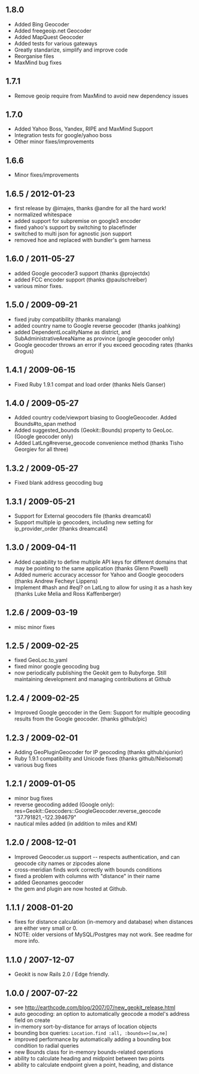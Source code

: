 ## 1.8.0

* Added Bing Geocoder
* Added freegeoip.net Geocoder
* Added MapQuest Geocoder
* Added tests for various gateways
* Greatly standarize, simplify and improve code
* Reorganise files
* MaxMind bug fixes

## 1.7.1

* Remove geoip require from MaxMind to avoid new dependency issues

## 1.7.0

* Added Yahoo Boss, Yandex, RIPE and MaxMind Support
* Integration tests for google/yahoo boss
* Other minor fixes/improvements

## 1.6.6

* Minor fixes/improvements

## 1.6.5 / 2012-01-23

* first release by @imajes, thanks @andre for all the hard work!
* normalized whitespace
* added support for subpremise on google3 encoder
* fixed yahoo's support by switching to placefinder
* switched to multi json for agnostic json support
* removed hoe and replaced with bundler's gem harness

## 1.6.0 / 2011-05-27

* added Google geocoder3 support (thanks @projectdx)
* added FCC encoder support (thanks @paulschreiber)
* various minor fixes.

## 1.5.0 / 2009-09-21

* fixed jruby compatibility (thanks manalang)
* added country name to Google reverse geocoder (thanks joahking)
* added  DependentLocalityName as district, and SubAdministrativeAreaName as province (google geocoder only)
* Google geocoder throws an error if you exceed geocoding rates (thanks drogus)

## 1.4.1 / 2009-06-15

* Fixed Ruby 1.9.1 compat and load order (thanks Niels Ganser)

## 1.4.0 / 2009-05-27

* Added country code/viewport biasing to GoogleGeocoder. Added Bounds#to_span method
* Added suggested_bounds (Geokit::Bounds) property to GeoLoc. (Google geocoder only)
* Added LatLng#reverse_geocode convenience method (thanks Tisho Georgiev for all three)

## 1.3.2 / 2009-05-27

* Fixed blank address geocoding bug

## 1.3.1 / 2009-05-21

* Support for External geocoders file (thanks dreamcat4)
* Support multiple ip geocoders, including new setting for ip_provider_order (thanks dreamcat4)

## 1.3.0 / 2009-04-11

* Added capability to define multiple API keys for different domains that may be pointing to the same application (thanks Glenn Powell)
* Added numeric accuracy accessor for Yahoo and Google geocoders (thanks Andrew Fecheyr Lippens)
* Implement #hash and #eql? on LatLng to allow for using it as a hash key (thanks Luke Melia and Ross Kaffenberger)

## 1.2.6 / 2009-03-19

* misc minor fixes

## 1.2.5 / 2009-02-25

* fixed GeoLoc.to_yaml
* fixed minor google geocoding bug
* now periodically publishing the Geokit gem to Rubyforge. Still maintaining development and managing contributions at Github

## 1.2.4 / 2009-02-25

* Improved Google geocoder in the Gem: Support for multiple geocoding results from the Google geocoder. (thanks github/pic)

## 1.2.3 / 2009-02-01

* Adding GeoPluginGeocoder for IP geocoding (thanks github/xjunior)
* Ruby 1.9.1 compatibility and Unicode fixes (thanks github/Nielsomat)
* various bug fixes

## 1.2.1 / 2009-01-05

* minor bug fixes
* reverse geocoding added (Google only): res=Geokit::Geocoders::GoogleGeocoder.reverse_geocode "37.791821,-122.394679"
* nautical miles added (in addition to miles and KM)

## 1.2.0 / 2008-12-01

* Improved Geocoder.us support -- respects authentication, and can geocode city names or zipcodes alone
* cross-meridian finds work correctly with bounds conditions
* fixed a problem with columns with "distance" in their name
* added Geonames geocoder
* the gem and plugin are now hosted at Github.

## 1.1.1 / 2008-01-20

* fixes for distance calculation (in-memory and database) when distances are either very small or 0. 
* NOTE: older versions of MySQL/Postgres may not work. See readme for more info.

## 1.1.0 / 2007-12-07

* Geokit is now Rails 2.0 / Edge friendly. 

## 1.0.0 / 2007-07-22

* see http://earthcode.com/blog/2007/07/new_geokit_release.html
* auto geocoding: an option to automatically geocode a model's address field on create
* in-memory sort-by-distance for arrays of location objects
* bounding box queries: `Location.find :all, :bounds=>[sw,ne]`
* improved performance by automatically adding a bounding box condition to radial queries
* new Bounds class for in-memory bounds-related operations
* ability to calculate heading and midpoint between two points
* ability to calculate endpoint given a point, heading, and distance

